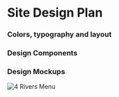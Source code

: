 # Site Design Plan

### Colors, typography and layout


### Design Components


### Design Mockups



![4 Rivers Menu](https://james1992.github.io/html300-fesc/docs/4-rivers-smoke-house-image-on-hover.PNG)
